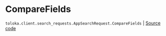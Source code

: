 # CompareFields
`toloka.client.search_requests.AppSearchRequest.CompareFields` | [Source code](https://github.com/Toloka/toloka-kit/blob/v1.1.4/src/client/search_requests.py#L1045)

